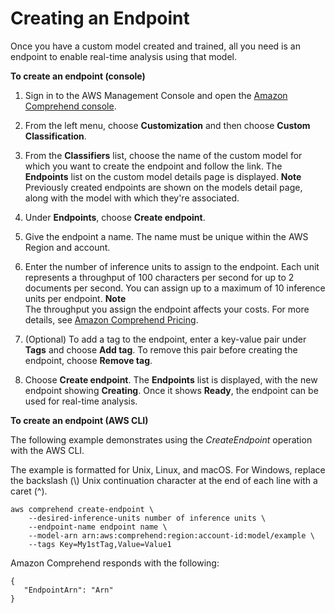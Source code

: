 # Creating an Endpoint<a name="create-endpoint"></a>

Once you have a custom model created and trained, all you need is an endpoint to enable real\-time analysis using that model\. 

**To create an endpoint \(console\)**

1. Sign in to the AWS Management Console and open the [Amazon Comprehend console](https://console.aws.amazon.com/comprehend/)\.

1. From the left menu, choose **Customization** and then choose **Custom Classification**\.

1. From the **Classifiers** list, choose the name of the custom model for which you want to create the endpoint and follow the link\. The **Endpoints** list on the custom model details page is displayed\.
**Note**  
Previously created endpoints are shown on the models detail page, along with the model with which they're associated\.

1. Under **Endpoints**, choose **Create endpoint**\. 

1. Give the endpoint a name\. The name must be unique within the AWS Region and account\.

1. Enter the number of inference units to assign to the endpoint\. Each unit represents a throughput of 100 characters per second for up to 2 documents per second\. You can assign up to a maximum of 10 inference units per endpoint\. 
**Note**  
The throughput you assign the endpoint affects your costs\. For more details, see [Amazon Comprehend Pricing](https://aws.amazon.com/comprehend/pricing)\.

1. \(Optional\) To add a tag to the endpoint, enter a key\-value pair under **Tags** and choose **Add tag**\. To remove this pair before creating the endpoint, choose **Remove tag**\.

1. Choose **Create endpoint**\. The **Endpoints** list is displayed, with the new endpoint showing **Creating**\. Once it shows **Ready**, the endpoint can be used for real\-time analysis\.

**To create an endpoint \(AWS CLI\)**

The following example demonstrates using the *CreateEndpoint* operation with the AWS CLI\. 

The example is formatted for Unix, Linux, and macOS\. For Windows, replace the backslash \(\\\) Unix continuation character at the end of each line with a caret \(^\)\.

```
aws comprehend create-endpoint \
    --desired-inference-units number of inference units \
    --endpoint-name endpoint name \
    --model-arn arn:aws:comprehend:region:account-id:model/example \
    --tags Key=My1stTag,Value=Value1
```

Amazon Comprehend responds with the following:

```
{
   "EndpointArn": "Arn"
}
```